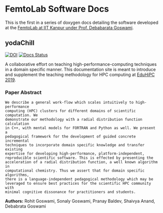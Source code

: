# FemtoLab Software Docs

This is the first in a series of doxygen docs detailing the software developed
at the [FemtoLab at IIT Kanpur under Prof. Debabarata Goswami](https://femtolab.science).

## yodaChill

[![DOI](https://zenodo.org/badge/213866463.svg)](https://zenodo.org/badge/latestdoi/213866463)
[![Docs Status](https://travis-ci.org/dgFemtoLab/eduhipc2019.svg?branch=master)](https://travis-ci.org/dgFemtoLab/eduhipc2019)

A collaborative effort on teaching high-performance-computing techniques in a
domain specific manner. This documentation site is meant to introduce and
supplement the teaching methodology for HPC computing at [EduHiPC 2019](https://hipc.org/eduhipc-2019/).

### Paper Abstract

    We describe a general work-flow which scales intuitively to high-performance
    computing (HPC) clusters for different domains of scientific computation. We
    demonstrate our methodology with a radial distribution function calculation
    in C++, with mental models for FORTRAN and Python as well. We present a
    pedagogical framework for the development of guided concrete incremental
    techniques to incorporate domain specific knowledge and transfer existing
    expertise for developing high-performance, platform-independent,
    reproducible scientific software. This is effected by presenting the
    acceleration of a radial distribution function, a well known algorithm in
    computational chemistry. Thus we assert that for domain specific algorithms,
    there is a language-independent pedagogical methodology which may be
    leveraged to ensure best practices for the scientific HPC community with
    minimal cognitive dissonance for practitioners and students.

**Authors:** Rohit Goswami, Sonaly Goswami, Pranay Baldev, Shaivya Anand,
Debabrata Goswami
